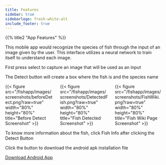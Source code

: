 ```yaml
---
title: Features
sidebar: true
sidebarlogo: fresh-white-alt
include_footer: true
---
```


{{% title2 "App Features" %}}

This mobile app would recognize the species of fish through the input of an image given by the user. This interface utilizes a neural network to train itself to understand each image. 


First press select to capture an image that will be used as an input

The Detect button will create a box where the fish is and the species name

<div class="columns">
  <div class="column">
   {{< figure src="/fishapp/images/screenshots/beforeDetect.png?raw=true" width="80%" height="80%" title="Before Detect Screenshot" >}}
  </div>
  <div class="column">
   {{< figure src="/fishapp/images/screenshots/DetectedFish.png?raw=true" width="80%" height="80%" title="Fish Detected Screenshot" >}}
  </div>
  <div class="column">
   {{< figure src="/fishapp/images/screenshots/FishWiki.png?raw=true" width="80%" height="80%" title="Fish Wiki Page Screenshot" >}}
  </div>
</div>

To know more information about the fish, click Fish Info after clicking the Detect Button

Click the button to download the android apk installation file
<p>
   <a class="button cta rounded primary-btn raised" href="https://drive.google.com/uc?export=download&id=1OZALcdehU8mXdjzNWX7Zq-w6LHGUYeMV">
      Download Android App
   </a>
</p>
